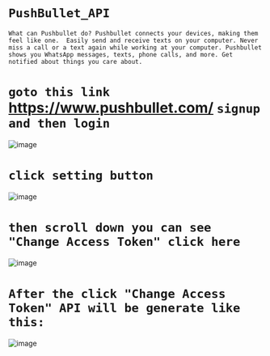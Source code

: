# `PushBullet_API`
`What can Pushbullet do? Pushbullet connects your devices, making them feel like one.  Easily send and receive texts on your computer. Never miss a call or a text again while working at your computer. Pushbullet shows you WhatsApp messages, texts, phone calls, and more. Get notified about things you care about.`

# `goto this link` https://www.pushbullet.com/ `signup and then login`
![image](https://user-images.githubusercontent.com/63813881/173527759-fa7e581b-bdd7-4c3e-bc2d-78f0a364a929.png)

# `click setting button`
![image](https://user-images.githubusercontent.com/63813881/173527901-f56c14e0-c12d-4b3b-8e2f-f6978f69823f.png)
# `then scroll down you can see "Change Access Token" click here`
![image](https://user-images.githubusercontent.com/63813881/173528012-84f90481-d563-4d5a-906d-a7168000f8f7.png)
# `After the click "Change Access Token" API will be generate like this: `

![image](https://user-images.githubusercontent.com/63813881/173528098-4735b002-cc29-4e66-a287-bdec947fbd92.png)
